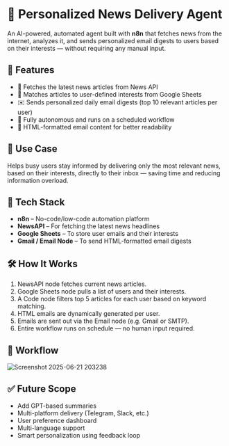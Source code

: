 # 📰 Personalized News Delivery Agent

An AI-powered, automated agent built with **n8n** that fetches news from the internet, analyzes it, and sends personalized email digests to users based on their interests — without requiring any manual input.

## 🚀 Features

- 🔎 Fetches the latest news articles from News API
- 🧠 Matches articles to user-defined interests from Google Sheets
- ✉️ Sends personalized daily email digests (top 10 relevant articles per user)
- 🔁 Fully autonomous and runs on a scheduled workflow
- 📄 HTML-formatted email content for better readability

## 🧠 Use Case

 Helps busy users stay informed by delivering only the most relevant news, based on their interests, directly to their inbox — saving time and reducing information overload.

## 📁 Tech Stack

- **n8n** – No-code/low-code automation platform
- **NewsAPI** – For fetching the latest news headlines
- **Google Sheets** – To store user emails and their interests
- **Gmail / Email Node** – To send HTML-formatted email digests

## 🛠️ How It Works

1. NewsAPI node fetches current news articles.
2. Google Sheets node pulls a list of users and their interests.
3. A Code node filters top 5 articles for each user based on keyword matching.
4. HTML emails are dynamically generated per user.
5. Emails are sent out via the Email node (e.g. Gmail or SMTP).
6. Entire workflow runs on schedule — no human input required.

## 🔄 Workflow

![Screenshot 2025-06-21 203238](https://github.com/user-attachments/assets/4f137277-b815-4989-96f8-bbe316cc73b7)


## ✅ Future Scope

- Add GPT-based summaries
- Multi-platform delivery (Telegram, Slack, etc.)
- User preference dashboard
- Multi-language support
- Smart personalization using feedback loop


